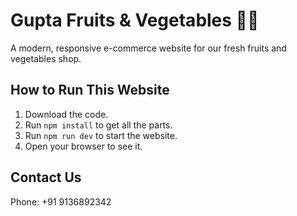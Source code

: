 # Gupta Fruits & Vegetables 🍎🥦

A modern, responsive e-commerce website for our fresh fruits and vegetables shop.

## How to Run This Website

1.  Download the code.
2.  Run `npm install` to get all the parts.
3.  Run `npm run dev` to start the website.
4.  Open your browser to see it.

## Contact Us

Phone: +91 9136892342
